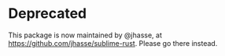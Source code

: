 # Deprecated

This package is now maintained by @jhasse, at https://github.com/jhasse/sublime-rust. Please go there instead.
